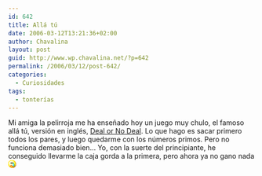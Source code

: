 ```yaml
---
id: 642
title: Allá tú
date: 2006-03-12T13:21:36+02:00
author: Chavalina
layout: post
guid: http://www.wp.chavalina.net/?p=642
permalink: /2006/03/12/post-642/
categories:
  - Curiosidades
tags:
  - tonterías
---
```

Mi amiga la pelirroja me ha ense&ntilde;ado hoy un juego muy chulo, el famoso allá tú, versión en inglés, <a href="http://minijuegos.com/juegos/jugar.php?id=4036" target="_blank">Deal or No Deal</a>. Lo que hago es sacar primero todos los pares, y luego quedarme con los números primos. Pero no funciona demasiado bien… Yo, con la suerte del principiante, he conseguido llevarme la caja gorda a la primera, pero ahora ya no gano nada![llorar](/imagenes/emoticonos/llorar.gif)